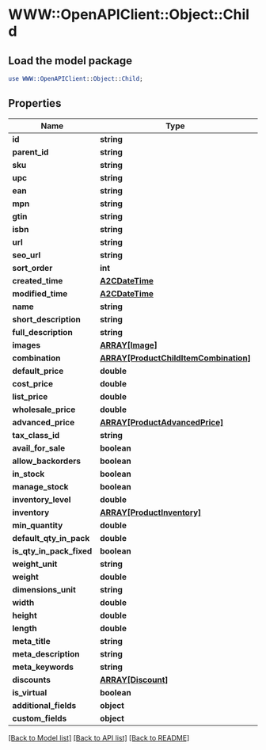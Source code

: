 # WWW::OpenAPIClient::Object::Child

## Load the model package
```perl
use WWW::OpenAPIClient::Object::Child;
```

## Properties
Name | Type | Description | Notes
------------ | ------------- | ------------- | -------------
**id** | **string** |  | [optional] 
**parent_id** | **string** |  | [optional] 
**sku** | **string** |  | [optional] 
**upc** | **string** |  | [optional] 
**ean** | **string** |  | [optional] 
**mpn** | **string** |  | [optional] 
**gtin** | **string** |  | [optional] 
**isbn** | **string** |  | [optional] 
**url** | **string** |  | [optional] 
**seo_url** | **string** |  | [optional] 
**sort_order** | **int** |  | [optional] 
**created_time** | [**A2CDateTime**](A2CDateTime.md) |  | [optional] 
**modified_time** | [**A2CDateTime**](A2CDateTime.md) |  | [optional] 
**name** | **string** |  | [optional] 
**short_description** | **string** |  | [optional] 
**full_description** | **string** |  | [optional] 
**images** | [**ARRAY[Image]**](Image.md) |  | [optional] 
**combination** | [**ARRAY[ProductChildItemCombination]**](ProductChildItemCombination.md) |  | [optional] 
**default_price** | **double** |  | [optional] 
**cost_price** | **double** |  | [optional] 
**list_price** | **double** |  | [optional] 
**wholesale_price** | **double** |  | [optional] 
**advanced_price** | [**ARRAY[ProductAdvancedPrice]**](ProductAdvancedPrice.md) |  | [optional] 
**tax_class_id** | **string** |  | [optional] 
**avail_for_sale** | **boolean** |  | [optional] 
**allow_backorders** | **boolean** |  | [optional] 
**in_stock** | **boolean** |  | [optional] 
**manage_stock** | **boolean** |  | [optional] 
**inventory_level** | **double** |  | [optional] 
**inventory** | [**ARRAY[ProductInventory]**](ProductInventory.md) |  | [optional] 
**min_quantity** | **double** |  | [optional] 
**default_qty_in_pack** | **double** |  | [optional] 
**is_qty_in_pack_fixed** | **boolean** |  | [optional] 
**weight_unit** | **string** |  | [optional] 
**weight** | **double** |  | [optional] 
**dimensions_unit** | **string** |  | [optional] 
**width** | **double** |  | [optional] 
**height** | **double** |  | [optional] 
**length** | **double** |  | [optional] 
**meta_title** | **string** |  | [optional] 
**meta_description** | **string** |  | [optional] 
**meta_keywords** | **string** |  | [optional] 
**discounts** | [**ARRAY[Discount]**](Discount.md) |  | [optional] 
**is_virtual** | **boolean** |  | [optional] 
**additional_fields** | **object** |  | [optional] 
**custom_fields** | **object** |  | [optional] 

[[Back to Model list]](../README.md#documentation-for-models) [[Back to API list]](../README.md#documentation-for-api-endpoints) [[Back to README]](../README.md)


